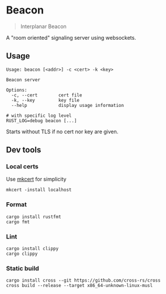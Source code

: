 # Beacon

> Interplanar Beacon

A "room oriented" signaling server using websockets.  

## Usage
```shell
Usage: beacon [<addr>] -c <cert> -k <key>

Beacon server

Options:
  -c, --cert        cert file
  -k, --key         key file
  --help            display usage information
```

```shell
# with specific log level
RUST_LOG=debug beacon [...]
```

Starts without TLS if no cert nor key are given.

## Dev tools

### Local certs
Use [mkcert](https://github.com/FiloSottile/mkcert) for simplicity
```shell
mkcert -install localhost
```

### Format
```shell
cargo install rustfmt
cargo fmt
```

### Lint
```shell
cargo install clippy
cargo clippy
```

### Static build
```shell
cargo install cross --git https://github.com/cross-rs/cross
cross build --release --target x86_64-unknown-linux-musl
```
